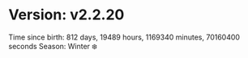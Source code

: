 # Version: v2.2.20
Time since birth: 812 days, 19489 hours, 1169340 minutes, 70160400 seconds
Season: Winter ❄️
